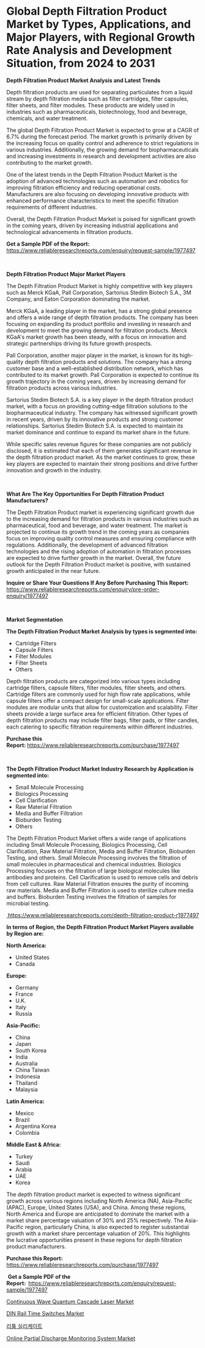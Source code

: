 <p><h1>Global Depth Filtration Product Market by Types, Applications, and Major Players, with Regional Growth Rate Analysis and Development Situation, from 2024 to 2031</h1></p><p><strong>Depth Filtration Product Market Analysis and Latest Trends</strong></p>
<p><p>Depth filtration products are used for separating particulates from a liquid stream by depth filtration media such as filter cartridges, filter capsules, filter sheets, and filter modules. These products are widely used in industries such as pharmaceuticals, biotechnology, food and beverage, chemicals, and water treatment.</p><p>The global Depth Filtration Product Market is expected to grow at a CAGR of 6.7% during the forecast period. The market growth is primarily driven by the increasing focus on quality control and adherence to strict regulations in various industries. Additionally, the growing demand for biopharmaceuticals and increasing investments in research and development activities are also contributing to the market growth.</p><p>One of the latest trends in the Depth Filtration Product Market is the adoption of advanced technologies such as automation and robotics for improving filtration efficiency and reducing operational costs. Manufacturers are also focusing on developing innovative products with enhanced performance characteristics to meet the specific filtration requirements of different industries.</p><p>Overall, the Depth Filtration Product Market is poised for significant growth in the coming years, driven by increasing industrial applications and technological advancements in filtration products.</p></p>
<p><strong>Get a Sample PDF of the Report:&nbsp;</strong> <a href="https://www.reliableresearchreports.com/enquiry/request-sample/1977497">https://www.reliableresearchreports.com/enquiry/request-sample/1977497</a></p>
<p>&nbsp;</p>
<p><strong>Depth Filtration Product Major Market Players</strong></p>
<p><p>The Depth Filtration Product Market is highly competitive with key players such as Merck KGaA, Pall Corporation, Sartorius Stedim Biotech S.A., 3M Company, and Eaton Corporation dominating the market. </p><p>Merck KGaA, a leading player in the market, has a strong global presence and offers a wide range of depth filtration products. The company has been focusing on expanding its product portfolio and investing in research and development to meet the growing demand for filtration products. Merck KGaA's market growth has been steady, with a focus on innovation and strategic partnerships driving its future growth prospects.</p><p>Pall Corporation, another major player in the market, is known for its high-quality depth filtration products and solutions. The company has a strong customer base and a well-established distribution network, which has contributed to its market growth. Pall Corporation is expected to continue its growth trajectory in the coming years, driven by increasing demand for filtration products across various industries.</p><p>Sartorius Stedim Biotech S.A. is a key player in the depth filtration product market, with a focus on providing cutting-edge filtration solutions to the biopharmaceutical industry. The company has witnessed significant growth in recent years, driven by its innovative products and strong customer relationships. Sartorius Stedim Biotech S.A. is expected to maintain its market dominance and continue to expand its market share in the future.</p><p>While specific sales revenue figures for these companies are not publicly disclosed, it is estimated that each of them generates significant revenue in the depth filtration product market. As the market continues to grow, these key players are expected to maintain their strong positions and drive further innovation and growth in the industry.</p></p>
<p>&nbsp;</p>
<p><strong>What Are The Key Opportunities For Depth Filtration Product Manufacturers?</strong></p>
<p><p>The Depth Filtration Product market is experiencing significant growth due to the increasing demand for filtration products in various industries such as pharmaceutical, food and beverage, and water treatment. The market is projected to continue its growth trend in the coming years as companies focus on improving quality control measures and ensuring compliance with regulations. Additionally, the development of advanced filtration technologies and the rising adoption of automation in filtration processes are expected to drive further growth in the market. Overall, the future outlook for the Depth Filtration Product market is positive, with sustained growth anticipated in the near future.</p></p>
<p><strong>Inquire or Share Your Questions If Any Before Purchasing This Report:</strong> <a href="https://www.reliableresearchreports.com/enquiry/pre-order-enquiry/1977497">https://www.reliableresearchreports.com/enquiry/pre-order-enquiry/1977497</a></p>
<p>&nbsp;</p>
<p><strong>Market Segmentation</strong></p>
<p><strong>The Depth Filtration Product Market Analysis by types is segmented into:</strong></p>
<p><ul><li>Cartridge Filters</li><li>Capsule Filters</li><li>Filter Modules</li><li>Filter Sheets</li><li>Others</li></ul></p>
<p><p>Depth filtration products are categorized into various types including cartridge filters, capsule filters, filter modules, filter sheets, and others. Cartridge filters are commonly used for high flow rate applications, while capsule filters offer a compact design for small-scale applications. Filter modules are modular units that allow for customization and scalability. Filter sheets provide a large surface area for efficient filtration. Other types of depth filtration products may include filter bags, filter pads, or filter candles, each catering to specific filtration requirements within different industries.</p></p>
<p><strong>Purchase this Report:&nbsp;</strong><a href="https://www.reliableresearchreports.com/purchase/1977497">https://www.reliableresearchreports.com/purchase/1977497</a></p>
<p>&nbsp;</p>
<p><strong>The Depth Filtration Product Market Industry Research by Application is segmented into:</strong></p>
<p><ul><li>Small Molecule Processing</li><li>Biologics Processing</li><li>Cell Clarification</li><li>Raw Material Filtration</li><li>Media and Buffer Filtration</li><li>Bioburden Testing</li><li>Others</li></ul></p>
<p><p>The Depth Filtration Product Market offers a wide range of applications including Small Molecule Processing, Biologics Processing, Cell Clarification, Raw Material Filtration, Media and Buffer Filtration, Bioburden Testing, and others. Small Molecule Processing involves the filtration of small molecules in pharmaceutical and chemical industries. Biologics Processing focuses on the filtration of large biological molecules like antibodies and proteins. Cell Clarification is used to remove cells and debris from cell cultures. Raw Material Filtration ensures the purity of incoming raw materials. Media and Buffer Filtration is used to sterilize culture media and buffers. Bioburden Testing involves the filtration of samples for microbial testing.</p></p>
<p><a href="https://www.reliableresearchreports.com/depth-filtration-product-r1977497">&nbsp;https://www.reliableresearchreports.com/depth-filtration-product-r1977497</a></p>
<p><strong>In terms of Region, the Depth Filtration Product Market Players available by Region are:</strong></p>
<p>
    <p> <strong> North America: </strong>
        <ul>
            <li>United States</li>
            <li>Canada</li>
        </ul>
        </p> 
    <p> <strong> Europe: </strong>
        <ul>
            <li>Germany</li>
            <li>France</li>
            <li>U.K.</li>
            <li>Italy</li>
            <li>Russia</li>
        </ul>
        </p> 
    <p> <strong> Asia-Pacific: </strong>
        <ul>
            <li>China</li>
            <li>Japan</li>
            <li>South Korea</li>
            <li>India</li>
            <li>Australia</li>
            <li>China Taiwan</li>
            <li>Indonesia</li>
            <li>Thailand</li>
            <li>Malaysia</li>
        </ul>
        </p> 
    <p> <strong> Latin America: </strong>
        <ul>
            <li>Mexico</li>
            <li>Brazil</li>
            <li>Argentina Korea</li>
            <li>Colombia</li>
        </ul>
        </p> 
    <p> <strong> Middle East & Africa: </strong>
        <ul>
            <li>Turkey</li>
            <li>Saudi</li>
            <li>Arabia</li>
            <li>UAE</li>
            <li>Korea</li>
        </ul>
    </p>
    </p>
<p><p>The depth filtration product market is expected to witness significant growth across various regions including North America (NA), Asia-Pacific (APAC), Europe, United States (USA), and China. Among these regions, North America and Europe are anticipated to dominate the market with a market share percentage valuation of 30% and 25% respectively. The Asia-Pacific region, particularly China, is also expected to register substantial growth with a market share percentage valuation of 20%. This highlights the lucrative opportunities present in these regions for depth filtration product manufacturers.</p></p>
<p><strong>Purchase this Report: </strong><a href="https://www.reliableresearchreports.com/purchase/1977497">https://www.reliableresearchreports.com/purchase/1977497</a></p>
<p>&nbsp;<strong>Get a Sample PDF of the Report:&nbsp;&nbsp;</strong><a href="https://www.reliableresearchreports.com/enquiry/request-sample/1977497">https://www.reliableresearchreports.com/enquiry/request-sample/1977497</a></p>
<p><strong></strong></p>
<p><p><a href="https://github.com/lbird53714/Market-Research-Report-List-4/blob/main/continuous-wave-quantum-cascade-laser-market.md">Continuous Wave Quantum Cascade Laser Market</a></p><p><a href="https://www.linkedin.com/pulse/din-rail-time-switches-market-outlook-industry-overview-forecast-pdybf?trackingId=CHU4M5jdowLeILL1qCu94Q%3D%3D">DIN Rail Time Switches Market</a></p><p><a href="https://medium.com/@kylevasquez266/%EB%A6%AC%ED%8A%AC-%EC%8B%A4%EB%A6%AC%EC%BC%80%EC%9D%B4%ED%8A%B8-%EC%8B%9C%EC%9E%A5-%EC%A0%84%EB%A7%9D-%EC%82%B0%EC%97%85-%EA%B0%9C%EC%9A%94-%EB%B0%8F-%EC%98%88%EC%B8%A1-2024%EB%85%84%EB%B6%80%ED%84%B0-2031%EB%85%84-8bf630934359">리튬 실리케이트</a></p><p><a href="https://www.linkedin.com/pulse/analyzing-online-partial-discharge-monitoring-system-market-global-ackde?trackingId=51WQDWU48Wy%2BUHZHve5u2Q%3D%3D">Online Partial Discharge Monitoring System Market</a></p></p>